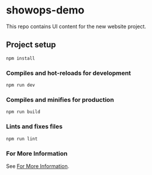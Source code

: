 # showops-demo
This repo contains UI content for the new website project.

## Project setup
```
npm install
```

### Compiles and hot-reloads for development
```
npm run dev
```

### Compiles and minifies for production
```
npm run build
```

### Lints and fixes files
```
npm run lint
```

### For More Information
See [For More Information](https://nextjs.org/).
